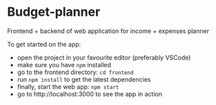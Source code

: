 # Budget-planner
Frontend + backend of web application for income + expenses planner


To get started on the app:
- open the project in your favourite editor (preferably VSCode)
- make sure you have `npm` installed
- go to the frontend directory: `cd frontend`
- run ```npm install``` to get the latest dependencies
- finally, start the web app: `npm start`
- go to http://localhost:3000 to see the app in action